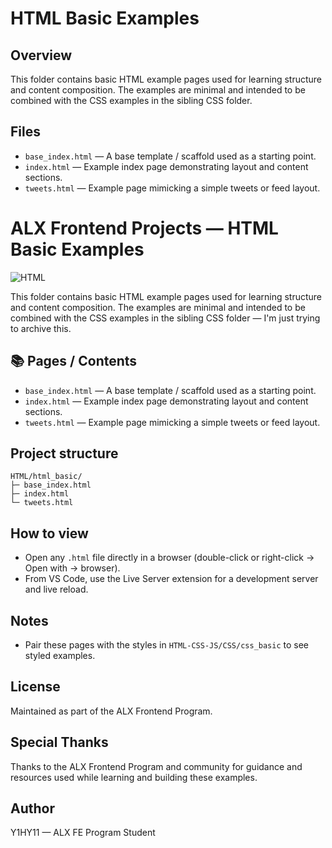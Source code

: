 HTML Basic Examples
===================

Overview
--------

This folder contains basic HTML example pages used for learning structure and content composition. The examples are minimal and intended to be combined with the CSS examples in the sibling CSS folder.

Files
-----

- `base_index.html` — A base template / scaffold used as a starting point.
- `index.html` — Example index page demonstrating layout and content sections.
- `tweets.html` — Example page mimicking a simple tweets or feed layout.



ALX Frontend Projects — HTML Basic Examples
==========================================

![HTML](https://img.shields.io/badge/tech-HTML-orange)

This folder contains basic HTML example pages used for learning structure and content composition. The examples are minimal and intended to be combined with the CSS examples in the sibling CSS folder — I'm just trying to archive this.

## 📚 Pages / Contents

- `base_index.html` — A base template / scaffold used as a starting point.
- `index.html` — Example index page demonstrating layout and content sections.
- `tweets.html` — Example page mimicking a simple tweets or feed layout.

Project structure
-----------------

```text
HTML/html_basic/
├─ base_index.html
├─ index.html
└─ tweets.html
```

How to view
-----------

- Open any `.html` file directly in a browser (double-click or right-click -> Open with -> browser).
- From VS Code, use the Live Server extension for a development server and live reload.

Notes
-----

- Pair these pages with the styles in `HTML-CSS-JS/CSS/css_basic` to see styled examples.

License
-------

Maintained as part of the ALX Frontend Program.

Special Thanks
--------------

Thanks to the ALX Frontend Program and community for guidance and resources used while learning and building these examples.

Author
------

Y1HY11 — ALX FE Program Student

